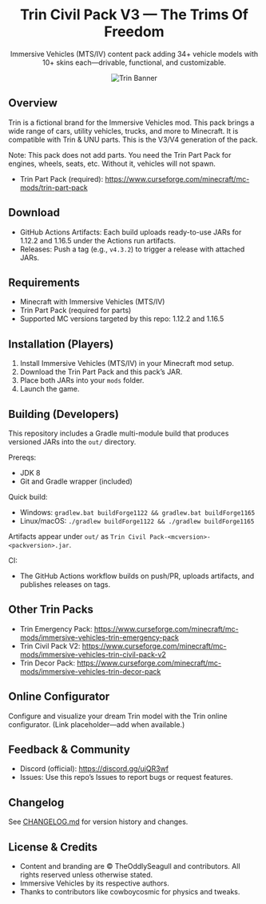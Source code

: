 <div align="center">

# Trin Civil Pack V3 — The Trims Of Freedom

Immersive Vehicles (MTS/IV) content pack adding 34+ vehicle models with 10+ skins each—drivable, functional, and customizable.

![Trin Banner](https://raw.githubusercontent.com/TheOddlySeagull/Trin-Civil-Pack-V3/master/.github/banner.png)

</div>

## Overview

Trin is a fictional brand for the Immersive Vehicles mod. This pack brings a wide range of cars, utility vehicles, trucks, and more to Minecraft. It is compatible with Trin & UNU parts. This is the V3/V4 generation of the pack.

Note: This pack does not add parts. You need the Trin Part Pack for engines, wheels, seats, etc. Without it, vehicles will not spawn.

- Trin Part Pack (required): https://www.curseforge.com/minecraft/mc-mods/trin-part-pack

## Download

- GitHub Actions Artifacts: Each build uploads ready-to-use JARs for 1.12.2 and 1.16.5 under the Actions run artifacts.
- Releases: Push a tag (e.g., `v4.3.2`) to trigger a release with attached JARs.

## Requirements

- Minecraft with Immersive Vehicles (MTS/IV)
- Trin Part Pack (required for parts)
- Supported MC versions targeted by this repo: 1.12.2 and 1.16.5

## Installation (Players)

1. Install Immersive Vehicles (MTS/IV) in your Minecraft mod setup.
2. Download the Trin Part Pack and this pack’s JAR.
3. Place both JARs into your `mods` folder.
4. Launch the game.

## Building (Developers)

This repository includes a Gradle multi-module build that produces versioned JARs into the `out/` directory.

Prereqs:
- JDK 8
- Git and Gradle wrapper (included)

Quick build:
- Windows: `gradlew.bat buildForge1122 && gradlew.bat buildForge1165`
- Linux/macOS: `./gradlew buildForge1122 && ./gradlew buildForge1165`

Artifacts appear under `out/` as `Trin Civil Pack-<mcversion>-<packversion>.jar`.

CI:
- The GitHub Actions workflow builds on push/PR, uploads artifacts, and publishes releases on tags.

## Other Trin Packs

- Trin Emergency Pack: https://www.curseforge.com/minecraft/mc-mods/immersive-vehicles-trin-emergency-pack
- Trin Civil Pack V2: https://www.curseforge.com/minecraft/mc-mods/immersive-vehicles-trin-civil-pack-v2
- Trin Decor Pack: https://www.curseforge.com/minecraft/mc-mods/immersive-vehicles-trin-decor-pack

## Online Configurator

Configure and visualize your dream Trin model with the Trin online configurator. (Link placeholder—add when available.)

## Feedback & Community

- Discord (official): https://discord.gg/ujQR3wf
- Issues: Use this repo’s Issues to report bugs or request features.

## Changelog

See [CHANGELOG.md](./CHANGELOG.md) for version history and changes.

## License & Credits

- Content and branding are © TheOddlySeagull and contributors. All rights reserved unless otherwise stated.
- Immersive Vehicles by its respective authors.
- Thanks to contributors like cowboycosmic for physics and tweaks.
